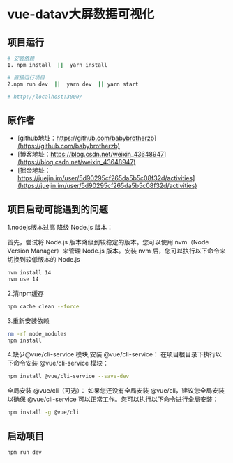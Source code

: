 # vue-datav大屏数据可视化 




## 项目运行

 ```sh
 # 安装依赖
1. npm install  ||  yarn install

# 直接运行项目
2.npm run dev  ||  yarn dev  || yarn start

# http://localhost:3000/

```



## 原作者

- [github地址：https://github.com/babybrotherzb](https://github.com/babybrotherzb)
- [博客地址：https://blog.csdn.net/weixin_43648947](https://blog.csdn.net/weixin_43648947)
- [掘金地址：https://juejin.im/user/5d90295cf265da5b5c08f32d/activities](https://juejin.im/user/5d90295cf265da5b5c08f32d/activities)

## 项目启动可能遇到的问题

1.nodejs版本过高
降级 Node.js 版本：

首先，尝试将 Node.js 版本降级到较稳定的版本。您可以使用 nvm（Node Version Manager）来管理 Node.js 版本。安装 nvm 后，您可以执行以下命令来切换到较低版本的 Node.js

```sh
nvm install 14
nvm use 14
```
2.清npm缓存
```sh
npm cache clean --force
```
3.重新安装依赖
```sh
rm -rf node_modules
npm install
```

4.缺少@vue/cli-service 模块,安装 @vue/cli-service：
在项目根目录下执行以下命令安装 @vue/cli-service 模块：
```sh
npm install @vue/cli-service --save-dev
```
全局安装 @vue/cli（可选）：
如果您还没有全局安装 @vue/cli，建议您全局安装以确保 @vue/cli-service 可以正常工作。您可以执行以下命令进行全局安装：
```sh
npm install -g @vue/cli
```

## 启动项目
```sh
npm run dev 
```



